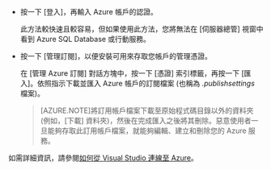 
   * 按一下 [登入]，再輸入 Azure 帳戶的認證。

     此方法較快速且較容易，但如果使用此方法，您將無法在 [伺服器總管] 視窗中看到 Azure SQL Database 或行動服務。

   * 按一下 [管理訂閱]，以便安裝可用來存取您帳戶的管理憑證。

     在 [管理 Azure 訂閱] 對話方塊中，按一下 [憑證] 索引標籤，再按一下 [匯入]。依照指示下載並匯入 Azure 帳戶的訂閱檔案 (也稱為 *.publishsettings* 檔案)。

     
     >[AZURE.NOTE]將訂用帳戶檔案下載至原始程式碼目錄以外的資料夾 (例如，[下載] 資料夾)，然後在完成匯入之後將其刪除。惡意使用者一旦能夠存取此訂用帳戶檔案，就能夠編輯、建立和刪除您的 Azure 服務。

   如需詳細資訊，請參閱[如何從 Visual Studio 連線至 Azure](http://go.microsoft.com/fwlink/?LinkId=324796)。

<!---HONumber=62-->